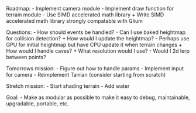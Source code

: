 Roadmap:
	- Implement camera module
	- Implement draw function for terrain module
	- Use SIMD accelerated math library
		+ Write SIMD accelerated math library strongly compatable with Glium

Questions:
	- How should events be handled?
	- Can I use baked heightmap for collision detection?
		+ How would I update the heightmap?
			- Perhaps use GPU for initial heightmap but have CPU update it when terrain changes
		+ How would I handle caves?
		+ What resolution would I use?
			- Would I 2d lerp between points?

Tomorrows mission:
	- Figure out how to handle params
	- Implement input for camera
	- Reimplement Tarrian (consider starting from scratch)

Stretch mission:
	- Start shading terrain
	- Add water

Goal:
	- Make as modular as possible to make it easy to debug, maintainable, upgradable, portable, etc.
